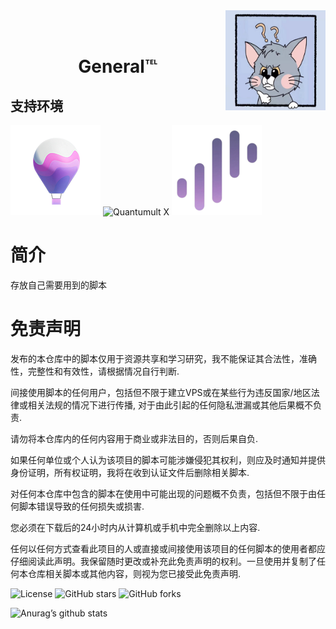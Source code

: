<img src="https://raw.githubusercontent.com/General74110/Scripts/master/img/profile.png" alt="logo" width="160" height="160" align="right">  

<h1 align="center">
  
  <br>
  General℡
</h1>

## 支持环境
![Loon](https://raw.githubusercontent.com/General74110/Scripts/master/img/Loon.png)
![Quantumult X](https://raw.githubusercontent.com/Koolson/Qure/master/IconSet/Color/Quantumult_X.png)
![Surge](https://raw.githubusercontent.com/Irrucky/Tool/main/Surge/icon/surge_2.png)


# 简介
存放自己需要用到的脚本

# 免责声明

发布的本仓库中的脚本仅用于资源共享和学习研究，我不能保证其合法性，准确性，完整性和有效性，请根据情况自行判断.

间接使用脚本的任何用户，包括但不限于建立VPS或在某些行为违反国家/地区法律或相关法规的情况下进行传播, 对于由此引起的任何隐私泄漏或其他后果概不负责.

请勿将本仓库内的任何内容用于商业或非法目的，否则后果自负.

如果任何单位或个人认为该项目的脚本可能涉嫌侵犯其权利，则应及时通知并提供身份证明，所有权证明，我将在收到认证文件后删除相关脚本.

对任何本仓库中包含的脚本在使用中可能出现的问题概不负责，包括但不限于由任何脚本错误导致的任何损失或损害.

您必须在下载后的24小时内从计算机或手机中完全删除以上内容.

任何以任何方式查看此项目的人或直接或间接使用该项目的任何脚本的使用者都应仔细阅读此声明。我保留随时更改或补充此免责声明的权利。一旦使用并复制了任何本仓库相关脚本或其他内容，则视为您已接受此免责声明.

![License](https://img.shields.io/badge/license-MIT-blue.svg)
![GitHub stars](https://img.shields.io/github/stars/General74110/Scripts)
![GitHub forks](https://img.shields.io/github/forks/General74110/Scripts)  

![Anurag’s github stats](https://github-readme-stats.vercel.app/api?username=w37fhy&show_icons=true&theme=merko)